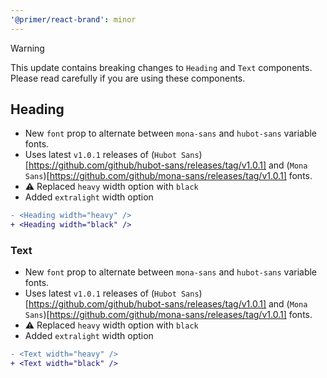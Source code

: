 ```yaml
---
'@primer/react-brand': minor
---
```


> [!WARNING]  
> This update contains breaking changes to `Heading` and `Text` components. Please read carefully if you are using these components.

## Heading

- New `font` prop to alternate between `mona-sans` and `hubot-sans` variable fonts.
- Uses latest `v1.0.1` releases of (`Hubot Sans`)[https://github.com/github/hubot-sans/releases/tag/v1.0.1] and (`Mona Sans`)[https://github.com/github/mona-sans/releases/tag/v1.0.1] fonts.
- :warning: Replaced `heavy` width option with `black`
- Added `extralight` width option

```diff
- <Heading width="heavy" />
+ <Heading width="black" />
```

### Text

- New `font` prop to alternate between `mona-sans` and `hubot-sans` variable fonts.
- Uses latest `v1.0.1` releases of (`Hubot Sans`)[https://github.com/github/hubot-sans/releases/tag/v1.0.1] and (`Mona Sans`)[https://github.com/github/mona-sans/releases/tag/v1.0.1] fonts.
- :warning: Replaced `heavy` width option with `black`
- Added `extralight` width option

```diff
- <Text width="heavy" />
+ <Text width="black" />
```
